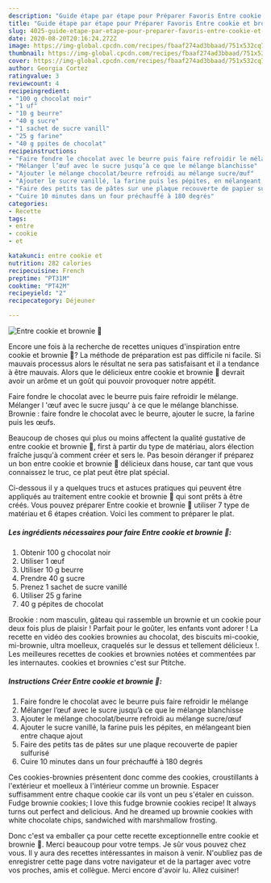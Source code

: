```yaml
---
description: "Guide étape par étape pour Préparer Favoris Entre cookie et brownie 🍫"
title: "Guide étape par étape pour Préparer Favoris Entre cookie et brownie 🍫"
slug: 4025-guide-etape-par-etape-pour-preparer-favoris-entre-cookie-et-brownie
date: 2020-08-20T20:16:24.272Z
image: https://img-global.cpcdn.com/recipes/fbaaf274ad3bbaad/751x532cq70/entre-cookie-et-brownie-🍫-photo-principale-de-la-recette.jpg
thumbnail: https://img-global.cpcdn.com/recipes/fbaaf274ad3bbaad/751x532cq70/entre-cookie-et-brownie-🍫-photo-principale-de-la-recette.jpg
cover: https://img-global.cpcdn.com/recipes/fbaaf274ad3bbaad/751x532cq70/entre-cookie-et-brownie-🍫-photo-principale-de-la-recette.jpg
author: Georgia Cortez
ratingvalue: 3
reviewcount: 4
recipeingredient:
- "100 g chocolat noir"
- "1 uf"
- "10 g beurre"
- "40 g sucre"
- "1 sachet de sucre vanill"
- "25 g farine"
- "40 g ppites de chocolat"
recipeinstructions:
- "Faire fondre le chocolat avec le beurre puis faire refroidir le mélange"
- "Mélanger l’œuf avec le sucre jusqu’à ce que le mélange blanchisse"
- "Ajouter le mélange chocolat/beurre refroidi au mélange sucre/œuf"
- "Ajouter le sucre vanillé, la farine puis les pépites, en mélangeant bien entre chaque ajout"
- "Faire des petits tas de pâtes sur une plaque recouverte de papier sulfurisé"
- "Cuire 10 minutes dans un four préchauffé à 180 degrés"
categories:
- Recette
tags:
- entre
- cookie
- et

katakunci: entre cookie et 
nutrition: 282 calories
recipecuisine: French
preptime: "PT31M"
cooktime: "PT42M"
recipeyield: "2"
recipecategory: Déjeuner

---
```



![Entre cookie et brownie 🍫](https://img-global.cpcdn.com/recipes/fbaaf274ad3bbaad/751x532cq70/entre-cookie-et-brownie-🍫-photo-principale-de-la-recette.jpg)

Encore une fois à la recherche de recettes uniques d'inspiration entre cookie et brownie 🍫? La méthode de préparation est pas difficile ni facile. Si mauvais processus alors le résultat ne sera pas satisfaisant et il a tendance à être mauvais. Alors que le délicieux entre cookie et brownie 🍫 devrait avoir un arôme et un goût qui pouvoir provoquer notre appétit.

Faire fondre le chocolat avec le beurre puis faire refroidir le mélange. Mélanger l &#39;œuf avec le sucre jusqu&#39; à ce que le mélange blanchisse. Brownie : faire fondre le chocolat avec le beurre, ajouter le sucre, la farine puis les œufs.

Beaucoup de choses qui plus ou moins affectent la qualité gustative de entre cookie et brownie 🍫, first à partir du type de matériau, alors élection fraîche jusqu'à comment créer et sers le. Pas besoin déranger if préparez un bon entre cookie et brownie 🍫 délicieux dans house, car tant que vous connaissez le truc, ce plat peut être plat spécial.


Ci-dessous il y a quelques trucs et astuces pratiques qui peuvent être appliqués au traitement entre cookie et brownie 🍫 qui sont prêts à être créés. Vous pouvez préparer Entre cookie et brownie 🍫 utiliser 7 type de matériau et 6 étapes création. Voici les comment to préparer le plat.

<!--inarticleads1-->

##### Les ingrédients nécessaires pour faire Entre cookie et brownie 🍫:

1. Obtenir 100 g chocolat noir
1. Utiliser 1 œuf
1. Utiliser 10 g beurre
1. Prendre 40 g sucre
1. Prenez 1 sachet de sucre vanillé
1. Utiliser 25 g farine
1.  40 g pépites de chocolat


Brookie : nom masculin, gâteau qui rassemble un brownie et un cookie pour deux fois plus de plaisir ! Parfait pour le goûter, les enfants vont adorer ! La recette en vidéo des cookies brownies au chocolat, des biscuits mi-cookie, mi-brownie, ultra moelleux, craquelés sur le dessus et tellement délicieux !. Les meilleures recettes de cookies et brownies notées et commentées par les internautes. cookies et brownies c&#39;est sur Ptitche. 

<!--inarticleads2-->

##### Instructions Créer Entre cookie et brownie 🍫:

1. Faire fondre le chocolat avec le beurre puis faire refroidir le mélange
1. Mélanger l’œuf avec le sucre jusqu’à ce que le mélange blanchisse
1. Ajouter le mélange chocolat/beurre refroidi au mélange sucre/œuf
1. Ajouter le sucre vanillé, la farine puis les pépites, en mélangeant bien entre chaque ajout
1. Faire des petits tas de pâtes sur une plaque recouverte de papier sulfurisé
1. Cuire 10 minutes dans un four préchauffé à 180 degrés


Ces cookies-brownies présentent donc comme des cookies, croustillants à l&#39;extérieur et moelleux à l&#39;intérieur comme un brownie. Espacer suffisamment entre chaque cookie car ils vont un peu s&#39;étaler en cuisson. Fudge brownie cookies; I love this fudge brownie cookies recipe! It always turns out perfect and delicious. And he dreamed up brownie cookies with white chocolate chips, sandwiched with marshmallow frosting. 


Donc c'est va emballer ça pour cette recette exceptionnelle entre cookie et brownie 🍫. Merci beaucoup pour votre temps. Je sûr vous pouvez chez vous. Il y aura des recettes  intéressantes in maison à venir. N'oubliez pas de enregistrer cette page dans votre navigateur et de la partager avec votre vos proches, amis et collègue. Merci encore d'avoir lu. Allez cuisiner!
